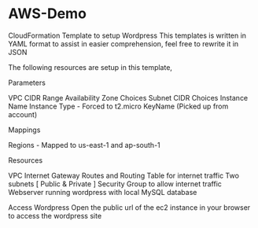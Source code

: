 # AWS-Demo

CloudFormation Template to setup Wordpress
This templates is written in YAML format to assist in easier comprehension, feel free to rewrite it in JSON

The following resources are setup in this template,

Parameters

VPC CIDR Range
Availability Zone Choices
Subnet CIDR Choices
Instance Name
Instance Type - Forced to t2.micro
KeyName (Picked up from account)

Mappings

Regions - Mapped to us-east-1 and ap-south-1


Resources

VPC
Internet Gateway
Routes and Routing Table for internet traffic
Two subnets [ Public & Private ]
Security Group to allow internet traffic
Webserver running wordpress with local MySQL database


Access Wordpress
Open the public url of the ec2 instance in your browser to access the wordpress site
